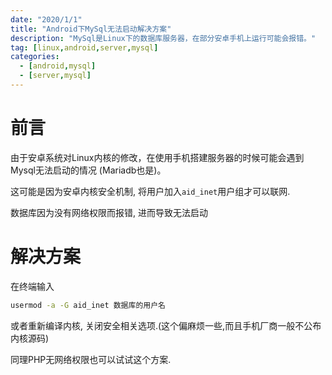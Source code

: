 ```yaml
---
date: "2020/1/1"
title: "Android下MySql无法启动解决方案"
description: "MySql是Linux下的数据库服务器，在部分安卓手机上运行可能会报错。"
tag: [linux,android,server,mysql]
categories:
  - [android,mysql]
  - [server,mysql]
---
```


# 前言
由于安卓系统对Linux内核的修改，在使用手机搭建服务器的时候可能会遇到Mysql无法启动的情况 (Mariadb也是)。

这可能是因为安卓内核安全机制, 将用户加入`aid_inet`用户组才可以联网.

数据库因为没有网络权限而报错, 进而导致无法启动

# 解决方案

在终端输入
```sh
usermod -a -G aid_inet 数据库的用户名
```
或者重新编译内核, 关闭安全相关选项.(这个偏麻烦一些,而且手机厂商一般不公布内核源码)

同理PHP无网络权限也可以试试这个方案. 